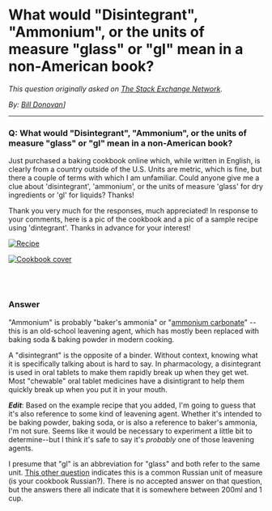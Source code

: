 # What would "Disintegrant", "Ammonium", or the units of measure "glass" or "gl" mean in a non-American book?

_This question originally asked on [The Stack Exchange Network](https://dba.stackexchange.com/q/105027)._

_By: [Bill Donovan](https://dba.stackexchange.com/u/80835)]_
<br><hr>
### Q: What would "Disintegrant", "Ammonium", or the units of measure "glass" or "gl" mean in a non-American book?
<p>Just purchased a baking cookbook online which, while written in English, is clearly from a country outside of the U.S. Units are metric, which is fine, but there a couple of terms with which I am unfamiliar. Could anyone give me a clue about 'disintegrant', 'ammonium', or the units of measure 'glass' for dry ingredients or 'gl' for liquids? Thanks!</p>

<p>Thank you very much for the responses, much appreciated!
In response to your comments, here is a pic of the cookbook and a pic of a sample recipe using 'dintegrant'.
Thanks in advance for your interest!</p>

<p><a href="https://i.sstatic.net/ZRjt7.jpg" rel="nofollow noreferrer"><img src="https://i.sstatic.net/ZRjt7.jpg" alt="Recipe"></a></p>

<p><a href="https://i.sstatic.net/1vHkR.jpg" rel="nofollow noreferrer"><img src="https://i.sstatic.net/1vHkR.jpg" alt="Cookbook cover"></a></p>

<br><br>
### Answer 
<p>"Ammonium" is probably "baker's ammonia" or "<a href="https://www.thespruceeats.com/ammonium-carbonate-hartshorn-hirschhornsalz-1446913" rel="nofollow noreferrer">ammonium carbonate</a>" -- this is an old-school leavening agent, which has mostly been replaced with baking soda &amp; baking powder in modern cooking.</p>

<p>A "disintegrant" is the opposite of a binder. Without context, knowing what it is specifically talking about is hard to say. In pharmacology, a disintegrant is used in oral tablets to make them rapidly break up when they get wet. Most "chewable" oral tablet medicines have a disintigrant to help them quickly break up when you put it in your mouth.</p>

<p><strong><em>Edit</em></strong>: Based on the example recipe that you added, I'm going to guess that it's also reference to some kind of leavening agent. Whether it's intended to be baking powder, baking soda, or is also a reference to baker's ammonia, I'm not sure. Seems like it would be necessary to experiment a little bit to determine--but I think it's safe to say it's <em>probably</em> one of those leavening agents. </p>

<p>I presume that "gl" is an abbreviation for "glass" and both refer to the same unit. <a href="https://cooking.stackexchange.com/questions/52159/exactly-how-much-is-one-glass-in-russian-recipes">This other question</a> indicates this is a common Russian unit of measure (is your cookbook Russian?). There is no accepted answer on that question, but the answers there all indicate that it is somewhere between 200ml and 1 cup. </p>

